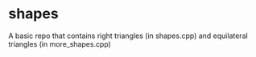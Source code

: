 # shapes
A basic repo that contains right triangles (in shapes.cpp) and equilateral triangles (in more_shapes.cpp)
